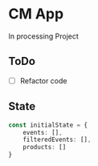 # CM App
In processing Project
## ToDo

- [ ] Refactor code

## State
```typescript
const initialState = {
	events: [],
	filteredEvents: [],
	products: []
}
```

